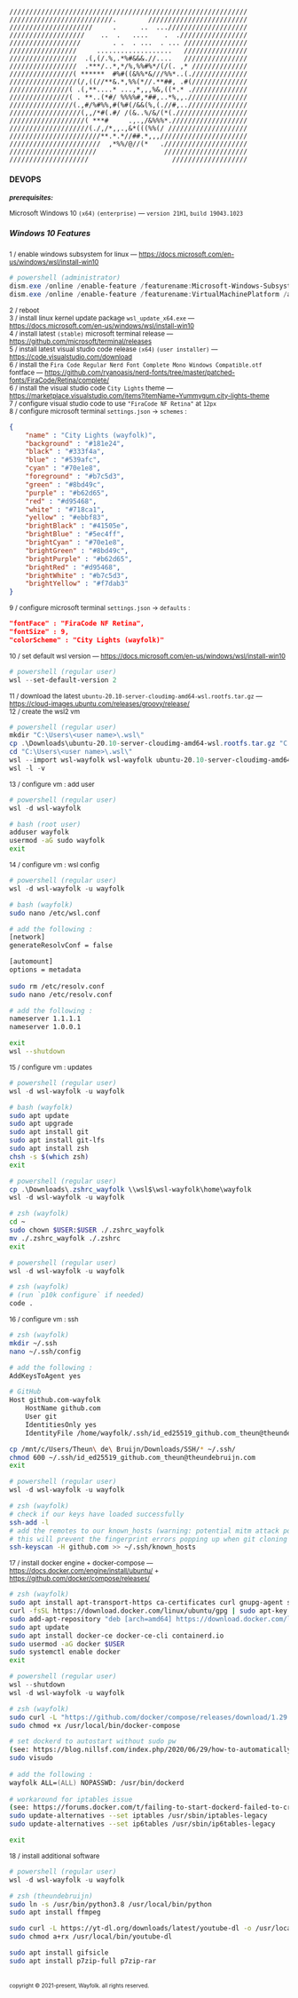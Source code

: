 ```
////////////////////////////////////////////////////////////
//////////////////////////.        /////////////////////////
/////////////////////     .      ..  ...////////////////////
///////////////////    ..  .   ....    .  ./////////////////
//////////////////        . .  . ...  . ... ////////////////
/////////////////     ...................   ////////////////
/////////////////  .(,(/.%,.*%#&&&.//....   ////////////////
/////////////////  .***/..*,*/%,%%#%*/(/(. ,* //////////////
////////////////( ******  #%#((&%%*&///%%*..(.//////////////
/////////////////(/,((//**&.*,%%(*//.**##, .#(//////////////
///////////////( .(,**....* ...,*,,,%&,((*.* .//////////////
///////////////( . **..(*#/ %%%%#,*##,..*%,,.///////////////
////////////////(.,#/%#%%,#(%#(/&&(%,(.//#,..///////////////
//////////////////(,,/*#(.#/ /(&..%/&/(*(.//////////////////
///////////////////( ***#     .,.,/&%%%*.///////////////////
////////////////////(./,/*,,.,&*(((%%(/ ////////////////////
///////////////////////**.*.*//##.*,,,//////////////////////
///////////////////////  ,*%%/@//(*   ./////////////////////
//////////////////////                 /////////////////////
////////////////////                     ///////////////////
```
#### DEVOPS

<sup><b>_prerequisites:_</b>\
\
Microsoft Windows 10 `(x64)` `(enterprise)` — `version 21H1`, `build 19043.1023`
</sup>

##### Windows 10 Features
<sup>1 / enable windows subsystem for linux — https://docs.microsoft.com/en-us/windows/wsl/install-win10</sup>  
```powershell
# powershell (administrator)
dism.exe /online /enable-feature /featurename:Microsoft-Windows-Subsystem-Linux /all /norestart
dism.exe /online /enable-feature /featurename:VirtualMachinePlatform /all /norestart
```  
<sup>2 / reboot</sup>  
<sup>3 / install linux kernel update package `wsl_update_x64.exe` — https://docs.microsoft.com/en-us/windows/wsl/install-win10</sup>  
<sup>4 / install latest `(stable)` microsoft terminal release — https://github.com/microsoft/terminal/releases</sup>  
<sup>5 / install latest visual studio code release `(x64)` `(user installer)` — https://code.visualstudio.com/download</sup>  
<sup>6 / install the `Fira Code Regular Nerd Font Complete Mono Windows Compatible.otf` fontface — https://github.com/ryanoasis/nerd-fonts/tree/master/patched-fonts/FiraCode/Retina/complete/</sup>  
<sup>6 / install the  visual studio code `City Lights` theme — https://marketplace.visualstudio.com/items?itemName=Yummygum.city-lights-theme</sup>  
<sup>7 / configure visual studio code to use `"FiraCode NF Retina"` at `12px`</sup>  
<sup>8 / configure microsoft terminal `settings.json` -> `schemes` :</sup>  
```json
{
    "name" : "City Lights (wayfolk)",
    "background" : "#181e24",
    "black" : "#333f4a",
    "blue" : "#539afc",
    "cyan" : "#70e1e8",
    "foreground" : "#b7c5d3",
    "green" : "#8bd49c",
    "purple" : "#b62d65",
    "red" : "#d95468",
    "white" : "#718ca1",
    "yellow" : "#ebbf83",
    "brightBlack" : "#41505e",
    "brightBlue" : "#5ec4ff",
    "brightCyan" : "#70e1e8",
    "brightGreen" : "#8bd49c",
    "brightPurple" : "#b62d65",
    "brightRed" : "#d95468",
    "brightWhite" : "#b7c5d3",
    "brightYellow" : "#f7dab3"
}
```
<sup>9 / configure microsoft terminal `settings.json` -> `defaults` :</sup>  
```json
"fontFace" : "FiraCode NF Retina",
"fontSize" : 9,
"colorScheme" : "City Lights (wayfolk)"
```
<sup>10 / set default wsl version — https://docs.microsoft.com/en-us/windows/wsl/install-win10</sup>  
```powershell
# powershell (regular user)
wsl --set-default-version 2
```  
<sup>11 / download the latest `ubuntu-20.10-server-cloudimg-amd64-wsl.rootfs.tar.gz` — https://cloud-images.ubuntu.com/releases/groovy/release/</sup>  
<sup>12 / create the wsl2 vm
```powershell
# powershell (regular user)
mkdir "C:\Users\<user name>\.wsl\"
cp .\Downloads\ubuntu-20.10-server-cloudimg-amd64-wsl.rootfs.tar.gz "C:\Users\<user name>\.wsl\"
cd "C:\Users\<user name>\.wsl\"
wsl --import wsl-wayfolk wsl-wayfolk ubuntu-20.10-server-cloudimg-amd64-wsl.rootfs.tar.gz
wsl -l -v
```  
<sup>13 / configure vm : add user
```powershell
# powershell (regular user)
wsl -d wsl-wayfolk
```  
```bash
# bash (root user)
adduser wayfolk
usermod -aG sudo wayfolk
exit
``` 
<sup>14 / configure vm : wsl config
```powershell
# powershell (regular user)
wsl -d wsl-wayfolk -u wayfolk
```  
```bash
# bash (wayfolk)
sudo nano /etc/wsl.conf

# add the following : 
[network]
generateResolvConf = false

[automount]
options = metadata
    
sudo rm /etc/resolv.conf
sudo nano /etc/resolv.conf

# add the following :
nameserver 1.1.1.1
nameserver 1.0.0.1

exit
wsl --shutdown
```
<sup>15 / configure vm : updates
```powershell
# powershell (regular user)
wsl -d wsl-wayfolk -u wayfolk
```  
```bash
# bash (wayfolk)
sudo apt update
sudo apt upgrade
sudo apt install git
sudo apt install git-lfs
sudo apt install zsh
chsh -s $(which zsh)
exit
``` 
```powershell
# powershell (regular user)
cp .\Downloads\.zshrc_wayfolk \\wsl$\wsl-wayfolk\home\wayfolk
wsl -d wsl-wayfolk -u wayfolk
```  
```zsh
# zsh (wayfolk)
cd ~
sudo chown $USER:$USER ./.zshrc_wayfolk
mv ./.zshrc_wayfolk ./.zshrc
exit
```
```powershell
# powershell (regular user)
wsl -d wsl-wayfolk -u wayfolk
```
```zsh
# zsh (wayfolk)
# (run `p10k configure` if needed)
code .
```
<sup>16 / configure vm : ssh
```zsh
# zsh (wayfolk)
mkdir ~/.ssh
nano ~/.ssh/config

# add the following :
AddKeysToAgent yes

# GitHub
Host github.com-wayfolk
    HostName github.com
    User git
    IdentitiesOnly yes
    IdentityFile /home/wayfolk/.ssh/id_ed25519_github.com_theun@theundebruijn.com

cp /mnt/c/Users/Theun\ de\ Bruijn/Downloads/SSH/* ~/.ssh/
chmod 600 ~/.ssh/id_ed25519_github.com_theun@theundebruijn.com
exit
``` 
```powershell
# powershell (regular user)
wsl -d wsl-wayfolk -u wayfolk
```  
```zsh
# zsh (wayfolk)
# check if our keys have loaded successfully
ssh-add -l
# add the remotes to our known_hosts (warning: potential mitm attack possible)
# this will prevent the fingerprint errors popping up when git cloning
ssh-keyscan -H github.com >> ~/.ssh/known_hosts
``` 
<sup>17 / install docker engine + docker-compose — https://docs.docker.com/engine/install/ubuntu/ + https://github.com/docker/compose/releases/
```zsh
# zsh (wayfolk)
sudo apt install apt-transport-https ca-certificates curl gnupg-agent software-properties-common
curl -fsSL https://download.docker.com/linux/ubuntu/gpg | sudo apt-key add -
sudo add-apt-repository "deb [arch=amd64] https://download.docker.com/linux/ubuntu $(lsb_release -cs) stable"
sudo apt update
sudo apt install docker-ce docker-ce-cli containerd.io
sudo usermod -aG docker $USER
sudo systemctl enable docker
exit
```
```powershell
# powershell (regular user)
wsl --shutdown
wsl -d wsl-wayfolk -u wayfolk
```    
 ```zsh
# zsh (wayfolk)
sudo curl -L "https://github.com/docker/compose/releases/download/1.29.2/docker-compose-$(uname -s)-$(uname -m)" -o /usr/local/bin/docker-compose
sudo chmod +x /usr/local/bin/docker-compose

# set dockerd to autostart without sudo pw
(see: https://blog.nillsf.com/index.php/2020/06/29/how-to-automatically-start-the-docker-daemon-on-wsl2/)
sudo visudo
    
# add the following :
wayfolk ALL=(ALL) NOPASSWD: /usr/bin/dockerd
    
# workaround for iptables issue
(see: https://forums.docker.com/t/failing-to-start-dockerd-failed-to-create-nat-chain-docker/78269)
sudo update-alternatives --set iptables /usr/sbin/iptables-legacy
sudo update-alternatives --set ip6tables /usr/sbin/ip6tables-legacy

exit   
```
<sup>18 / install additional software
```powershell
# powershell (regular user)
wsl -d wsl-wayfolk -u wayfolk
```  
```zsh
# zsh (theundebruijn)
sudo ln -s /usr/bin/python3.8 /usr/local/bin/python
sudo apt install ffmpeg

sudo curl -L https://yt-dl.org/downloads/latest/youtube-dl -o /usr/local/bin/youtube-dl
sudo chmod a+rx /usr/local/bin/youtube-dl

sudo apt install gifsicle
sudo apt install p7zip-full p7zip-rar
```
<br/>
<sub><sup>copyright © 2021-present, Wayfolk. all rights reserved.</sup></sub>
